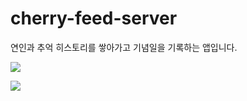 # cherry-feed-server
연인과 추억 히스토리를 쌓아가고 기념일을 기록하는 앱입니다.

<a href="버튼을 눌렀을 때 이동할 링크" target="_blank"><img src="https://img.shields.io/badge/뱃지레이블-배경색?style=뱃지모양&logo=로고&logoColor=로고색상"/></a>


<img src="https://img.shields.io/badge/spring-%236DB33F.svg?style=for-the-badge&logo=spring&logoColor=white"/>


